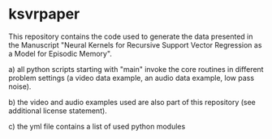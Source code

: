 # ksvrpaper

This repository contains the code used to generate the data presented in the Manuscript "Neural Kernels for Recursive Support Vector Regression as a
  Model for Episodic Memory".
  
a) all python scripts starting with "main" invoke the core routines in different problem settings (a video data example, an audio data example, low pass noise).

b) the video and audio examples used are also part of this repository (see additional license statement).

c) the yml file contains a list of used python modules
